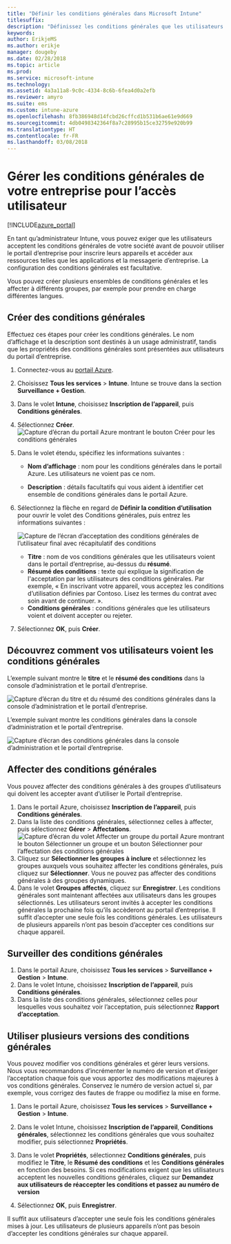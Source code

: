 ```yaml
---
title: "Définir les conditions générales dans Microsoft Intune"
titlesuffix: 
description: "Définissez les conditions générales que les utilisateurs voient dans le Portail d’entreprise pour Intune."
keywords: 
author: ErikjeMS
ms.author: erikje
manager: dougeby
ms.date: 02/28/2018
ms.topic: article
ms.prod: 
ms.service: microsoft-intune
ms.technology: 
ms.assetid: 4a3a11a8-9c0c-4334-8c6b-6fea4d0a2efb
ms.reviewer: amyro
ms.suite: ems
ms.custom: intune-azure
ms.openlocfilehash: 8fb386948d14fcbd26cffcd1b531b6ae61e9d669
ms.sourcegitcommit: 4db0498342364f8a7c28995b15ce32759e920b99
ms.translationtype: HT
ms.contentlocale: fr-FR
ms.lasthandoff: 03/08/2018
---
```

# <a name="manage-your-companys-terms-and-conditions-for-user-access"></a>Gérer les conditions générales de votre entreprise pour l’accès utilisateur

[!INCLUDE[azure_portal](./includes/azure_portal.md)]

En tant qu’administrateur Intune, vous pouvez exiger que les utilisateurs acceptent les conditions générales de votre société avant de pouvoir utiliser le portail d’entreprise pour inscrire leurs appareils et accéder aux ressources telles que les applications et la messagerie d’entreprise. La configuration des conditions générales est facultative.

Vous pouvez créer plusieurs ensembles de conditions générales et les affecter à différents groupes, par exemple pour prendre en charge différentes langues.

## <a name="create-terms-and-conditions"></a>Créer des conditions générales
Effectuez ces étapes pour créer les conditions générales. Le nom d’affichage et la description sont destinés à un usage administratif, tandis que les propriétés des conditions générales sont présentées aux utilisateurs du portail d’entreprise.

1. Connectez-vous au [portail Azure](https://portal.azure.com).
2. Choisissez **Tous les services** > **Intune**. Intune se trouve dans la section **Surveillance + Gestion**.
3. Dans le volet **Intune**, choisissez **Inscription de l’appareil**, puis **Conditions générales**.
2. Sélectionnez **Créer**.
![Capture d’écran du portail Azure montrant le bouton Créer pour les conditions générales](media/terms-create-terms.png)
3. Dans le volet étendu, spécifiez les informations suivantes :

   - **Nom d’affichage** : nom pour les conditions générales dans le portail Azure. Les utilisateurs ne voient pas ce nom.

   - **Description** : détails facultatifs qui vous aident à identifier cet ensemble de conditions générales dans le portail Azure.

4. Sélectionnez la flèche en regard de **Définir la condition d’utilisation** pour ouvrir le volet des Conditions générales, puis entrez les informations suivantes :

   ![Capture de l’écran d’acceptation des conditions générales de l’utilisateur final avec récapitulatif des conditions](./media/terms-summary-create.png)

   - **Titre** : nom de vos conditions générales que les utilisateurs voient dans le portail d’entreprise, au-dessus du **résumé**.
   - **Résumé des conditions** : texte qui explique la signification de l'acceptation par les utilisateurs des conditions générales. Par exemple, « En inscrivant votre appareil, vous acceptez les conditions d’utilisation définies par Contoso. Lisez les termes du contrat avec soin avant de continuer. ».
   - **Conditions générales** : conditions générales que les utilisateurs voient et doivent accepter ou rejeter.

5. Sélectionnez **OK**, puis **Créer**.

## <a name="see-how-terms-are-displayed-to-your-users"></a>Découvrez comment vos utilisateurs voient les conditions générales
L’exemple suivant montre le **titre** et le **résumé des conditions** dans la console d’administration et le portail d’entreprise.

![Capture d’écran du titre et du résumé des conditions générales dans la console d’administration et le portail d’entreprise.](./media/terms-summary-terms.png)

L’exemple suivant montre les conditions générales dans la console d’administration et le portail d’entreprise.

![Capture d’écran des conditions générales dans la console d’administration et le portail d’entreprise.](./media/terms-properties-terms.png)

## <a name="assign-terms-and-conditions"></a>Affecter des conditions générales

Vous pouvez affecter des conditions générales à des groupes d’utilisateurs qui doivent les accepter avant d’utiliser le Portail d’entreprise.

1. Dans le portail Azure, choisissez **Inscription de l’appareil**, puis **Conditions générales**.
2. Dans la liste des conditions générales, sélectionnez celles à affecter, puis sélectionnez **Gérer** > **Affectations**.
![Capture d’écran du volet Affecter un groupe du portail Azure montrant le bouton Sélectionner un groupe et un bouton Sélectionner pour l’affectation des conditions générales](media/terms-assign-groups.png)
3. Cliquez sur **Sélectionner les groupes à inclure** et sélectionnez les groupes auxquels vous souhaitez affecter les conditions générales, puis cliquez sur **Sélectionner**. Vous ne pouvez pas affecter des conditions générales à des groupes dynamiques.
4. Dans le volet **Groupes affectés**, cliquez sur **Enregistrer**.  Les conditions générales sont maintenant affectées aux utilisateurs dans les groupes sélectionnés. Les utilisateurs seront invités à accepter les conditions générales la prochaine fois qu’ils accèderont au portail d’entreprise. Il suffit d’accepter une seule fois les conditions générales. Les utilisateurs de plusieurs appareils n’ont pas besoin d’accepter ces conditions sur chaque appareil.


## <a name="monitor-terms-and-conditions"></a>Surveiller des conditions générales

1. Dans le portail Azure, choisissez **Tous les services** > **Surveillance + Gestion** > **Intune**. 
1. Dans le volet Intune, choisissez **Inscription de l’appareil**, puis **Conditions générales**.
2. Dans la liste des conditions générales, sélectionnez celles pour lesquelles vous souhaitez voir l’acceptation, puis sélectionnez **Rapport d’acceptation**.

## <a name="work-with-multiple-versions-of-terms-and-conditions"></a>Utiliser plusieurs versions des conditions générales
Vous pouvez modifier vos conditions générales et gérer leurs versions. Nous vous recommandons d’incrémenter le numéro de version et d’exiger l’acceptation chaque fois que vous apportez des modifications majeures à vos conditions générales. Conservez le numéro de version actuel si, par exemple, vous corrigez des fautes de frappe ou modifiez la mise en forme.

1. Dans le portail Azure, choisissez **Tous les services** > **Surveillance + Gestion** > **Intune**.

2. Dans le volet Intune, choisissez **Inscription de l’appareil**, **Conditions générales**, sélectionnez les conditions générales que vous souhaitez modifier, puis sélectionnez **Propriétés**.

4. Dans le volet **Propriétés**, sélectionnez **Conditions générales**, puis modifiez le **Titre**, le **Résumé des conditions** et les **Conditions générales** en fonction des besoins. Si ces modifications exigent que les utilisateurs acceptent les nouvelles conditions générales, cliquez sur **Demandez aux utilisateurs de réaccepter les conditions et passez au numéro de version**

4.  Sélectionnez **OK**, puis **Enregistrer**.

Il suffit aux utilisateurs d’accepter une seule fois les conditions générales mises à jour. Les utilisateurs de plusieurs appareils n’ont pas besoin d’accepter les conditions générales sur chaque appareil.

